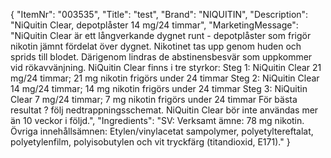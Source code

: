 {
  "ItemNr": "003535",
  "Title": "test",
  "Brand": "NIQUITIN",
  "Description": "NiQuitin Clear, depotplåster 14 mg/24 timmar",
  "MarketingMessage": "NiQuitin Clear är ett långverkande dygnet runt - depotplåster som frigör nikotin jämnt fördelat över dygnet. Nikotinet tas upp genom huden och sprids till blodet. Därigenom lindras de abstinensbesvär som uppkommer vid rökavvänjning. NiQuitin Clear finns i tre styrkor: Steg 1: NiQuitin Clear 21 mg/24 timmar; 21 mg nikotin frigörs under 24 timmar Steg 2: NiQuitin Clear 14 mg/24 timmar; 14 mg nikotin frigörs under 24 timmar Steg 3: NiQuitin Clear 7 mg/24 timmar; 7 mg nikotin frigörs under 24 timmar För bästa resultat ? följ nedtrappningsschemat. NiQuitin Clear bör inte användas mer än 10 veckor i följd.",
  "Ingredients": "SV: Verksamt ämne: 78 mg nikotin. Övriga innehållsämnen: Etylen/vinylacetat sampolymer, polyetyltereftalat, polyetylenfilm, polyisobutylen och vit tryckfärg (titandioxid, E171)."
}